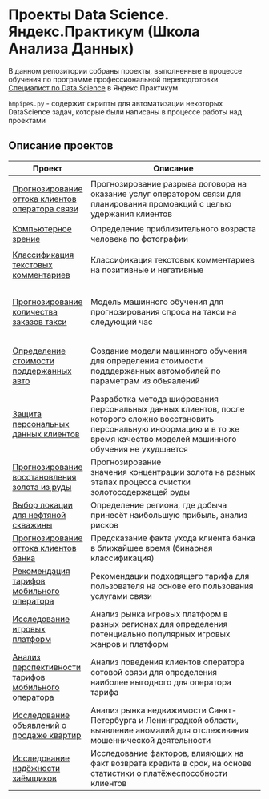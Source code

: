 # Проекты Data Science. Яндекс.Практикум (Школа Анализа Данных)

В данном репозитории собраны проекты, выполненные в процессе обучения по программе профессиональной переподготовки [Специалист по Data Science](https://practicum.yandex.ru/data-scientist/) в Яндекс.Практикум


`hmpipes.py` - содержит скрипты для автоматизации некоторых DataScience задач, которые были написаны в процессе работы над проектами
## Описание проектов

| Проект | Описание | Библиотеки &nbsp; &nbsp; | Навыки &nbsp; &nbsp; |
|---|---|---|---|
| [Прогнозирование оттока клиентов оператора связи](https://github.com/hairymax/Yandex.Practicum.DataScience/tree/main/14%20%D0%9F%D1%80%D0%BE%D0%B3%D0%BD%D0%BE%D0%B7%D0%B8%D1%80%D0%BE%D0%B2%D0%B0%D0%BD%D0%B8%D0%B5%20%D0%BE%D1%82%D1%82%D0%BE%D0%BA%D0%B0%20%D0%BA%D0%BB%D0%B8%D0%B5%D0%BD%D1%82%D0%BE%D0%B2%20%D0%BE%D0%BF%D0%B5%D1%80%D0%B0%D1%82%D0%BE%D1%80%D0%B0%20%D1%81%D0%B2%D1%8F%D0%B7%D0%B8) | Прогнозирование разрыва договора на оказание услуг оператором связи для планирования промоакций с целью удержания клиентов | `LightGBM` `CatBoost` `Sklearn` `NumPy` `Pandas` `Matplotlib` `Seaborn` | `ML`<br>`Data Analysis` |
| [Компьютерное зрение](https://github.com/hairymax/Yandex.Practicum.DataScience/tree/main/13%20%D0%9A%D0%BE%D0%BC%D0%BF%D1%8C%D1%8E%D1%82%D0%B5%D1%80%D0%BD%D0%BE%D0%B5%20%D0%B7%D1%80%D0%B5%D0%BD%D0%B8%D0%B5) | Определение приблизительного возраста человека по фотографии | `Keras` `NumPy` `PIL` `Matplotlib` | `ML`<br>`Computer Vision` |
| [Классификация текстовых комментариев](https://github.com/hairymax/Yandex.Practicum.DataScience/tree/main/12%20%D0%9A%D0%BB%D0%B0%D1%81%D1%81%D0%B8%D1%84%D0%B8%D0%BA%D0%B0%D1%86%D0%B8%D1%8F%20%D1%82%D0%B5%D0%BA%D1%81%D1%82%D0%BE%D0%B2%D1%8B%D1%85%20%D0%BA%D0%BE%D0%BC%D0%BC%D0%B5%D0%BD%D1%82%D0%B0%D1%80%D0%B8%D0%B5%D0%B2) | Классификация текстовых комментариев на позитивные и негативные | `NLTK` `LightGBM` `Sklearn` `Pandas` `Matplotlib` `Seaborn` | `ML`<br>`NLP` `tf-idf` |
| [Прогнозирование количества заказов такси](https://github.com/hairymax/Yandex.Practicum.DataScience/tree/main/11%20%D0%9F%D1%80%D0%BE%D0%B3%D0%BD%D0%BE%D0%B7%D0%B8%D1%80%D0%BE%D0%B2%D0%B0%D0%BD%D0%B8%D0%B5%20%D0%BA%D0%BE%D0%BB%D0%B8%D1%87%D0%B5%D1%81%D1%82%D0%B2%D0%B0%20%D0%B7%D0%B0%D0%BA%D0%B0%D0%B7%D0%BE%D0%B2%20%D1%82%D0%B0%D0%BA%D1%81%D0%B8) | Модель машинного обучения для прогнозирования спроса на такси на следующий час | `CatBoost` `LightGBM` `Sklearn` `Statsmodels` `NumPy` `Pandas` `Matplotlib` `Seaborn` | `ML`<br>`Time Series` |
| [Определение стоимости поддержанных авто](https://github.com/hairymax/Yandex.Practicum.DataScience/tree/main/10%20%D0%9E%D0%BF%D1%80%D0%B5%D0%B4%D0%B5%D0%BB%D0%B5%D0%BD%D0%B8%D0%B5%20%D1%81%D1%82%D0%BE%D0%B8%D0%BC%D0%BE%D1%81%D1%82%D0%B8%20%D0%BF%D0%BE%D0%B4%D0%B4%D0%B5%D1%80%D0%B6%D0%B0%D0%BD%D0%BD%D1%8B%D1%85%20%D0%B0%D0%B2%D1%82%D0%BE) | Создание модели машинного обучения для определения стоимости подддержанных автомобилей по параметрам из объяалений | `LightGBM` `CatBoost` `Sklearn` `Pandas` `Matplotlib` `Seaborn` `pandas_profiling` | `ML`<br>`Регрессия` |
| [Защита персональных данных клиентов](https://github.com/hairymax/Yandex.Practicum.DataScience/tree/main/09%20%D0%97%D0%B0%D1%89%D0%B8%D1%82%D0%B0%20%D0%BF%D0%B5%D1%80%D1%81%D0%BE%D0%BD%D0%B0%D0%BB%D1%8C%D0%BD%D1%8B%D1%85%20%D0%B4%D0%B0%D0%BD%D0%BD%D1%8B%D1%85%20%D0%BA%D0%BB%D0%B8%D0%B5%D0%BD%D1%82%D0%BE%D0%B2) | Разработка метода шифрования персональных данных клиентов, после которого сложно восстановить персональную информацию и в то же время качество моделей машинного обучения не ухудшается | `Sklearn` `Pandas` `NumPy` | `ML`<br>`Линейная алгебра` |
| [Прогнозирование восстановления золота из руды](https://github.com/hairymax/Yandex.Practicum.DataScience/tree/main/08%20%D0%9F%D1%80%D0%BE%D0%B3%D0%BD%D0%BE%D0%B7%D0%B8%D1%80%D0%BE%D0%B2%D0%B0%D0%BD%D0%B8%D0%B5%20%D0%B2%D0%BE%D1%81%D1%81%D1%82%D0%B0%D0%BD%D0%BE%D0%B2%D0%BB%D0%B5%D0%BD%D0%B8%D1%8F%20%D0%B7%D0%BE%D0%BB%D0%BE%D1%82%D0%B0%20%D0%B8%D0%B7%20%D1%80%D1%83%D0%B4%D1%8B) | Прогнозирование значения концентрации золота на разных этапах процесса очистки золотосодержащей руды | `Sklearn` `Pandas` `NumPy` `Matplotlib` `Seaborn` | `ML`<br>`Регрессия` |
| [Выбор локации для нефтяной скважины](https://github.com/hairymax/Yandex.Practicum.DataScience/tree/main/07%20%D0%92%D1%8B%D0%B1%D0%BE%D1%80%20%D0%BB%D0%BE%D0%BA%D0%B0%D1%86%D0%B8%D0%B8%20%D0%B4%D0%BB%D1%8F%20%D0%BD%D0%B5%D1%84%D1%82%D1%8F%D0%BD%D0%BE%D0%B9%20%D1%81%D0%BA%D0%B2%D0%B0%D0%B6%D0%B8%D0%BD%D1%8B) | Определение региона, где добыча принесёт наибольшую прибыль, анализ рисков | `Sklearn` `Pandas` `NumPy` `Matplotlib` | `ML` `Регрессия` `Bootstrap` |
| [Прогнозирование оттока клиентов банка](https://github.com/hairymax/Yandex.Practicum.DataScience/tree/main/06%20%D0%9F%D1%80%D0%BE%D0%B3%D0%BD%D0%BE%D0%B7%D0%B8%D1%80%D0%BE%D0%B2%D0%B0%D0%BD%D0%B8%D0%B5%20%D0%BE%D1%82%D1%82%D0%BE%D0%BA%D0%B0%20%D0%BA%D0%BB%D0%B8%D0%B5%D0%BD%D1%82%D0%BE%D0%B2%20%D0%B1%D0%B0%D0%BD%D0%BA%D0%B0) | Предсказание факта ухода клиента банка в ближайшее время (бинарная классификация) | `Sklearn` `Pandas` `NumPy` `Matplotlib` `Seaborn` | `ML`<br>`Классификация` |
| [Рекомендация тарифов мобильного оператора](https://github.com/hairymax/Yandex.Practicum.DataScience/tree/main/05%20%D0%A0%D0%B5%D0%BA%D0%BE%D0%BC%D0%B5%D0%BD%D0%B4%D0%B0%D1%86%D0%B8%D1%8F%20%D1%82%D0%B0%D1%80%D0%B8%D1%84%D0%BE%D0%B2%20%D0%BC%D0%BE%D0%B1%D0%B8%D0%BB%D1%8C%D0%BD%D0%BE%D0%B3%D0%BE%20%D0%BE%D0%BF%D0%B5%D1%80%D0%B0%D1%82%D0%BE%D1%80%D0%B0) | Рекомендации подходящего тарифа для пользователя на основе его пользования услугами связи | `Sklearn` `XGBoost` `Pandas` `NumPy` `Matplotlib` `Seaborn` | `ML`<br>`Классификация` |
| [Исследование игровых платформ](https://github.com/hairymax/Yandex.Practicum.DataScience/tree/main/04%20%D0%98%D1%81%D1%81%D0%BB%D0%B5%D0%B4%D0%BE%D0%B2%D0%B0%D0%BD%D0%B8%D0%B5%20%D0%B8%D0%B3%D1%80%D0%BE%D0%B2%D1%8B%D1%85%20%D0%BF%D0%BB%D0%B0%D1%82%D1%84%D0%BE%D1%80%D0%BC) | Анализ рынка игровых платформ в разных регионах для определения потенциально популярных игровых жанров и платформ | `Pandas` `NumPy` `SciPy` `Matplotlib` `Seaborn` | `Data Analysis`<br>`A/B testing`|
| [Анализ перспективности тарифов мобильного оператора](https://github.com/hairymax/Yandex.Practicum.DataScience/tree/main/03%20%D0%90%D0%BD%D0%B0%D0%BB%D0%B8%D0%B7%20%D0%BF%D0%B5%D1%80%D1%81%D0%BF%D0%B5%D0%BA%D1%82%D0%B8%D0%B2%D0%BD%D0%BE%D1%81%D1%82%D0%B8%20%D1%82%D0%B0%D1%80%D0%B8%D1%84%D0%BE%D0%B2%20%D0%BC%D0%BE%D0%B1%D0%B8%D0%BB%D1%8C%D0%BD%D0%BE%D0%B3%D0%BE%20%D0%BE%D0%BF%D0%B5%D1%80%D0%B0%D1%82%D0%BE%D1%80%D0%B0) | Анализ поведения клиентов оператора сотовой связи для определения наиболее выгодного для оператора тарифа | `Pandas` `NumPy` `SciPy` `Matplotlib` `Seaborn` | `Data Analysis`<br>`A/B testing` |
| [Исследование объявлений о продаже квартир](https://github.com/hairymax/Yandex.Practicum.DataScience/tree/main/02%20%D0%98%D1%81%D1%81%D0%BB%D0%B5%D0%B4%D0%BE%D0%B2%D0%B0%D0%BD%D0%B8%D0%B5%20%D0%BE%D0%B1%D1%8A%D1%8F%D0%B2%D0%BB%D0%B5%D0%BD%D0%B8%D0%B9%20%D0%BE%20%D0%BF%D1%80%D0%BE%D0%B4%D0%B0%D0%B6%D0%B5%20%D0%BA%D0%B2%D0%B0%D1%80%D1%82%D0%B8%D1%80) | Анализ рынка недвижимости Санкт-Петербурга и Ленинградкой области, выявление аномалий для отслеживания мошеннической деятельности | `Pandas` `NumPy` `Matplotlib` `Seaborn` | `Data Analysis`<br>`Маркетинг_анализ` |
| [Исследование надёжности заёмщиков](https://github.com/hairymax/Yandex.Practicum.DataScience/tree/main/01%20%D0%98%D1%81%D1%81%D0%BB%D0%B5%D0%B4%D0%BE%D0%B2%D0%B0%D0%BD%D0%B8%D0%B5%20%D0%BD%D0%B0%D0%B4%D1%91%D0%B6%D0%BD%D0%BE%D1%81%D1%82%D0%B8%20%D0%B7%D0%B0%D1%91%D0%BC%D1%89%D0%B8%D0%BA%D0%BE%D0%B2) | Исследование факторов, влияющих на факт возврата кредита в срок, на основе статистики о платёжеспособности клиентов | `Pandas` `PyMystem3` `Matplotlib` `Seaborn` | `Data Analysis`<br>`Финансовый_анализ` |
